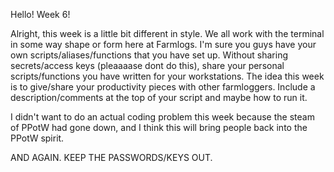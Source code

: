 Hello! Week 6!

Alright, this week is a little bit different in style. We all work with the terminal in some way shape or form here at Farmlogs. I'm sure you guys have your own scripts/aliases/functions that you have set up. Without sharing secrets/access keys (pleaaaase dont do this), share your personal scripts/functions you have written for your workstations. The idea this week is to give/share your productivity pieces with other farmloggers. Include a description/comments at the top of your script and maybe how to run it.

I didn't want to do an actual coding problem this week because the steam of PPotW had gone down, and I think this will bring people back into the PPotW spirit.

AND AGAIN. KEEP THE PASSWORDS/KEYS OUT.
